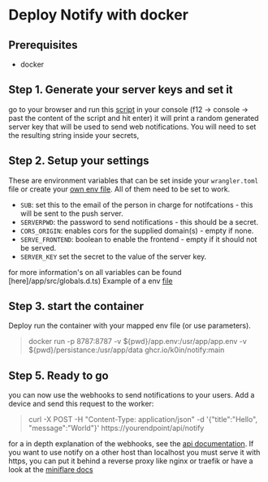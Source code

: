 # Deploy Notify with docker

## Prerequisites

* docker

## Step 1. Generate your server keys and set it

go to your browser and run this [script](/helper/main.js) in your console (f12 -> console -> past the content of the script and hit enter)
it will print a random generated server key that will be used to send web notifications.
You will need to set the resulting string inside your secrets,

## Step 2. Setup your settings

These are environment variables that can be set inside your `wrangler.toml` file or create your [own env file](https://miniflare.dev/variables-secrets.html).
All of them need to be set to work.

* `SUB`: set this to the email of the person in charge for notifcations - this will be sent to the push server.
* `SERVERPWD`: the password to send notifications - this should be a secret.
* `CORS_ORIGIN`: enables cors for the supplied domain(s) - empty if none.
* `SERVE_FRONTEND`: boolean to enable the frontend - empty if it should not be served.
* `SERVER_KEY` set the secret to the value of the server key.

for more information's on  all variables can be found [here]/app/src/globals.d.ts)
Example of a env [file](../../app/integrationstest/test.env)

## Step 3. start the container

Deploy run the container with your mapped env file (or use parameters).

> docker run -p 8787:8787 -v ${pwd}/app.env:/usr/app/app.env -v ${pwd}/persistance:/usr/app/data ghcr.io/k0in/notify:main

## Step 5. Ready to go

you can now use the webhooks to send notifications to your users.
Add a device and send this request to the worker:

> curl -X POST -H "Content-Type: application/json" -d '{"title":"Hello", "message":"World"}' https://yourendpoint/api/notify

for a in depth explanation of the webhooks, see the [api documentation](../api.md).
If you want to use notify on a other host than localhost you must serve it with https, you can put it behind a reverse proxy like nginx or traefik or have a look at the [miniflare docs](https://miniflare.dev/cli.html#script-requirement)
